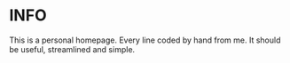 # INFO
This is a personal homepage.
Every line coded by hand from me.
It should be useful, streamlined and simple. 
